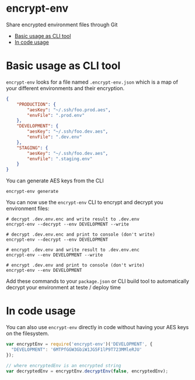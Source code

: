 # encrypt-env
Share encrypted environment files through Git

- [Basic usage as CLI tool](https://github.com/joshuakarjala/encrypt-env#basic-usage-as-cli-tool)
- [In code usage](https://github.com/joshuakarjala/encrypt-env#in-code-usage)

# Basic usage as CLI tool
`encrypt-env` looks for a file named `.encrypt-env.json` which is a map of your different environments and their encryption.

```json
{
	"PRODUCTION": {
		"aesKey": "~/.ssh/foo.prod.aes",
		"envFile": ".prod.env"
	},
	"DEVELOPMENT": {
		"aesKey": "~/.ssh/foo.dev.aes",
		"envFile": ".dev.env"
	},
	"STAGING": {
		"aesKey": "~/.ssh/foo.dev.aes",
		"envFile": ".staging.env"
	}
}
```

You can generate AES keys from the CLI
```shell
encrypt-env generate
```

You can now use the `encrypt-env` CLI to encrypt and decrypt you environment files:

```shell
# decrypt .dev.env.enc and write result to .dev.env
encrypt-env --decrypt --env DEVELOPMENT --write

# decrypt .dev.env.enc and print to console (don't write)
encrypt-env --decrypt --env DEVELOPMENT

# encrypt .dev.env and write result to .dev.env.enc
encrypt-env --env DEVELOPMENT --write

# encrypt .dev.env and print to console (don't write)
encrypt-env --env DEVELOPMENT
```

Add these commands to your `package.json` or CLI build tool to automatically decrypt your environment at teste / deploy time


# In code usage
You can also use `encrypt-env` directly in code without having your AES keys on the filesystem.

```javascript
var encryptEnv = require('encrypt-env')('DEVELOPMENT', {
  "DEVELOPMENT": '6MTPfGGW3GbiW1JG5F1lP9T723MMleRJU'
});

// where encryptedEnv is an encrypted string
var decryptedEnv = encryptEnv.decryptEnv(false, encryptedEnv);
```

